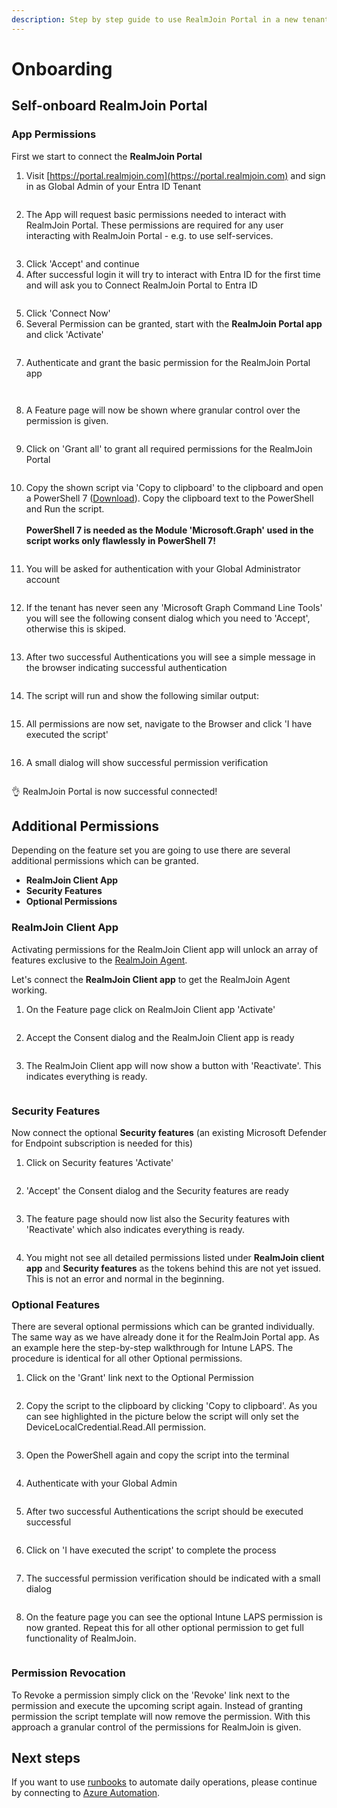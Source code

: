 ```yaml
---
description: Step by step guide to use RealmJoin Portal in a new tenant
---
```


# Onboarding

## Self-onboard RealmJoin Portal

### App Permissions

First we start to connect the **RealmJoin Portal**

1. Visit [https://portal.realmjoin.com](https://portal.realmjoin.com) and sign in as Global Admin of your Entra ID Tenant

<figure><img src="../../.gitbook/assets/image (15).png" alt=""><figcaption></figcaption></figure>

2. The App will request basic permissions needed to interact with RealmJoin Portal. These permissions are required for any user interacting with RealmJoin Portal - e.g. to use self-services.

<figure><img src="../../.gitbook/assets/image (16).png" alt=""><figcaption></figcaption></figure>

3. Click 'Accept' and continue
4. After successful login it will try to interact with Entra ID for the first time and will ask you to Connect RealmJoin Portal to Entra ID

<figure><img src="../../.gitbook/assets/image (13).png" alt=""><figcaption></figcaption></figure>

5. Click 'Connect Now'
6. Several Permission can be granted, start with the **RealmJoin Portal app** and click 'Activate'

<figure><img src="../../.gitbook/assets/image (14).png" alt=""><figcaption></figcaption></figure>

7. Authenticate and grant the basic permission for the RealmJoin Portal app

<figure><img src="../../.gitbook/assets/image (17).png" alt=""><figcaption></figcaption></figure>

<figure><img src="../../.gitbook/assets/image (18).png" alt=""><figcaption></figcaption></figure>

8. A Feature page will now be shown where granular control over the permission is given.

<figure><img src="../../.gitbook/assets/image (19).png" alt=""><figcaption></figcaption></figure>

9. Click on 'Grant all' to grant all required permissions for the RealmJoin Portal

<figure><img src="../../.gitbook/assets/image (20).png" alt=""><figcaption></figcaption></figure>

10. Copy the shown script via 'Copy to clipboard' to the clipboard and open a PowerShell 7 ([Download](https://github.com/PowerShell/PowerShell/releases)). Copy the clipboard text to the PowerShell and Run the script.\
    \
    **PowerShell 7 is needed as the Module 'Microsoft.Graph' used in the script works only flawlessly in PowerShell 7!**

<figure><img src="../../.gitbook/assets/image (21).png" alt=""><figcaption></figcaption></figure>

11. You will be asked for authentication with your Global Administrator account

<figure><img src="../../.gitbook/assets/image (22).png" alt=""><figcaption></figcaption></figure>

12. If the tenant has never seen any 'Microsoft Graph Command Line Tools' you will see the following consent dialog which you need to 'Accept', otherwise this is skiped.

<figure><img src="../../.gitbook/assets/image (23).png" alt=""><figcaption></figcaption></figure>

13. After two successful Authentications you will see a simple message in the browser indicating successful authentication

<figure><img src="../../.gitbook/assets/image (24).png" alt=""><figcaption></figcaption></figure>

14. The script will run and show the following similar output:

<figure><img src="../../.gitbook/assets/image (25).png" alt=""><figcaption></figcaption></figure>

15. All permissions are now set, navigate to the Browser and click 'I have executed the script'

<figure><img src="../../.gitbook/assets/image (26).png" alt=""><figcaption></figcaption></figure>

16. A small dialog will show successful permission verification

<figure><img src="../../.gitbook/assets/image (27).png" alt=""><figcaption></figcaption></figure>

👌 RealmJoin Portal is now successful connected!

## Additional Permissions

Depending on the feature set you are going to use there are several additional permissions which can be granted.

* **RealmJoin Client App**
* **Security Features**
* **Optional Permissions**



### RealmJoin Client App

Activating permissions for the RealmJoin Client app will unlock an array of features exclusive to the [RealmJoin Agent](../realmjoin-agent/realmjoin-client/).

Let's connect the **RealmJoin Client app** to get the RealmJoin Agent working.

1. On the Feature page click on RealmJoin Client app 'Activate'

<figure><img src="../../.gitbook/assets/image (28).png" alt=""><figcaption></figcaption></figure>

2. Accept the Consent dialog and the RealmJoin Client app is ready

<figure><img src="../../.gitbook/assets/image (29).png" alt=""><figcaption></figcaption></figure>

3. The RealmJoin Client app will now show a button with 'Reactivate'. This indicates everything is ready.

<figure><img src="../../.gitbook/assets/image (30).png" alt=""><figcaption></figcaption></figure>



### Security Features

Now connect the optional **Security features** (an existing Microsoft Defender for Endpoint subscription is needed for this)

1. Click on Security features 'Activate'

<figure><img src="../../.gitbook/assets/image (31).png" alt=""><figcaption></figcaption></figure>

2. 'Accept' the Consent dialog and the Security features are ready

<figure><img src="../../.gitbook/assets/image (32).png" alt=""><figcaption></figcaption></figure>

3. The feature page should now list also the Security features with 'Reactivate' which also indicates everything is ready.

<figure><img src="../../.gitbook/assets/image (33).png" alt=""><figcaption></figcaption></figure>

4. You might not see all detailed permissions listed under **RealmJoin client app** and **Security features** as the tokens behind this are not yet issued. This is not an error and normal in the beginning.



### Optional Features

There are several optional permissions which can be granted individually. The same way as we have already done it for the RealmJoin Portal app. As an example here the step-by-step walkthrough for Intune LAPS. The procedure is identical for all other Optional permissions.

1. Click on the 'Grant' link next to the Optional Permission

<figure><img src="../../.gitbook/assets/image (34).png" alt=""><figcaption></figcaption></figure>

2. Copy the script to the clipboard by clicking 'Copy to clipboard'. As you can see highlighted in the picture below the script will only set the DeviceLocalCredential.Read.All permission.&#x20;

<figure><img src="../../.gitbook/assets/image (35).png" alt=""><figcaption></figcaption></figure>

3. Open the PowerShell again and copy the script into the terminal

<figure><img src="../../.gitbook/assets/image (36).png" alt=""><figcaption></figcaption></figure>

4. Authenticate with your Global Admin

<figure><img src="../../.gitbook/assets/image (37).png" alt=""><figcaption></figcaption></figure>

5. After two successful Authentications the script should be executed successful

<figure><img src="../../.gitbook/assets/image (38).png" alt=""><figcaption></figcaption></figure>

6. Click on 'I have executed the script' to complete the process

<figure><img src="../../.gitbook/assets/image (39).png" alt=""><figcaption></figcaption></figure>

7. The successful permission verification should be indicated with a small dialog

<figure><img src="../../.gitbook/assets/image (40).png" alt=""><figcaption></figcaption></figure>

8. On the feature page you can see the optional Intune LAPS permission is now granted. Repeat this for all other optional permission to get full functionality of RealmJoin.

<figure><img src="../../.gitbook/assets/image (43).png" alt=""><figcaption></figcaption></figure>

### Permission Revocation

To Revoke a permission simply click on the 'Revoke' link next to the permission and execute the upcoming script again. Instead of granting permission the script template will now remove the permission. With this approach a granular control of the permissions for RealmJoin is given.



## Next steps

If you want to use [runbooks](../automation/runbooks/) to automate daily operations, please continue by connecting to [Azure Automation](../automation/connecting-azure-automation/).
